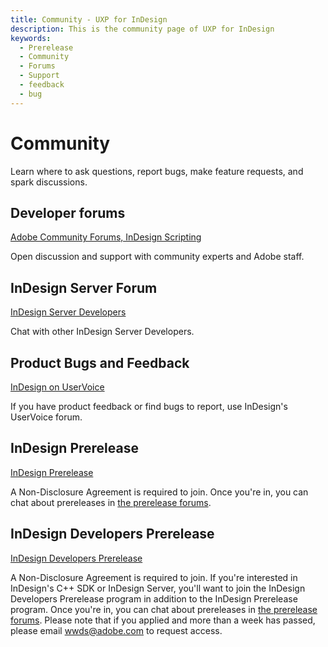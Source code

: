 ```yaml
---
title: Community - UXP for InDesign
description: This is the community page of UXP for InDesign
keywords:
  - Prerelease
  - Community
  - Forums
  - Support
  - feedback
  - bug
---
```


<Hero slots="heading, text" background="rgb(19, 93, 183)"/>

# Community

Learn where to ask questions, report bugs, make feature requests, and spark discussions.

<DiscoverBlock width="100%" slots="heading, link, text"/>

## Developer forums

[Adobe Community Forums, InDesign Scripting](https://community.adobe.com/t5/indesign/ct-p/ct-indesign?page=1&sort=latest_replies&lang=all&tabid=all&topics=label-scripting)

Open discussion and support with community experts and Adobe staff.

<DiscoverBlock width="100%" slots="heading, link, text"/>

## InDesign Server Forum

[InDesign Server Developers](https://community.adobe.com/t5/indesign/ct-p/ct-indesign?page=1&sort=latest_replies&filter=all&lang=all&tabid=discussions&topics=label-serverdevelopers) 

Chat with other InDesign Server Developers.

<DiscoverBlock width="100%" slots="heading, link, text"/>

## Product Bugs and Feedback

[InDesign on UserVoice](https://indesign.uservoice.com/) 

If you have product feedback or find bugs to report, use InDesign's UserVoice forum.

<DiscoverBlock width="100%" slots="heading, link, text"/>

## InDesign Prerelease

[InDesign Prerelease](https://www.adobeprerelease.com/beta/C6DFA254-C40C-4EEB-8F6D-F4AEDA2E6171)

A Non-Disclosure Agreement is required to join. Once you're in, you can chat about prereleases in [the prerelease forums](https://forums.adobeprerelease.com/indesign/categories).

<DiscoverBlock width="100%" slots="heading, link, text"/>

## InDesign Developers Prerelease

[InDesign Developers Prerelease](https://www.adobeprerelease.com/beta/D1A76A97-F7DC-4552-DE3C-FF5F211C7492)

A Non-Disclosure Agreement is required to join. If you're interested in InDesign's C++ SDK or InDesign Server, you'll want to join the InDesign Developers Prerelease program in addition to the InDesign Prerelease program.  Once you're in, you can chat about prereleases in [the prerelease forums](https://forums.adobeprerelease.com/indesigndev/categories). Please note that if you applied and more than a week has passed, please email wwds@adobe.com to request access.